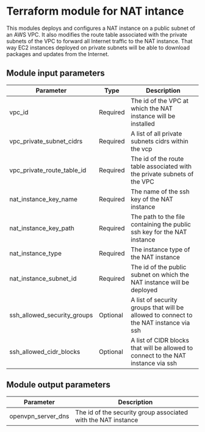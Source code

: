 # Terraform module for NAT intance

This modules deploys and configures a NAT instance on a public subnet of an AWS VPC. It also modifies the route table associated with the private subnets of the VPC to forward all Internet traffic to the NAT instance. That way EC2 instances deployed on private subnets will be able to download packages and updates from the Internet.

## Module input parameters

| Parameter                   | Type     | Description                                                                           |
| --------------------------- |--------- | ------------------------------------------------------------------------------------- |
| vpc_id                      | Required | The id of the VPC at which the NAT instance will be installed                         |
| vpc_private_subnet_cidrs    | Required | A list of all private subnets cidrs within the vcp                                    |
| vpc_private_route_table_id  | Required | The id of the route table associated with the private subnets of the VPC              |
| nat_instance_key_name       | Required | The name of the ssh key of the NAT instance                                           |
| nat_instance_key_path       | Required | The path to the file containing the public ssh key for the NAT instance               |
| nat_instance_type           | Required | The instance type of the NAT instance                                                 |
| nat_instance_subnet_id      | Required | The id of the public subnet on which the NAT instance will be deployed                |
| ssh_allowed_security_groups | Optional | A list of security groups that will be allowed to connect to the NAT instance via ssh |
| ssh_allowed_cidr_blocks     | Optional | A list of CIDR blocks that will be allowed to connect to the NAT instance via ssh     |

## Module output parameters

| Parameter              | Description                                                   |
| ---------------------- | ------------------------------------------------------------- |
| openvpn_server_dns     | The id of the security group associated with the NAT instance |